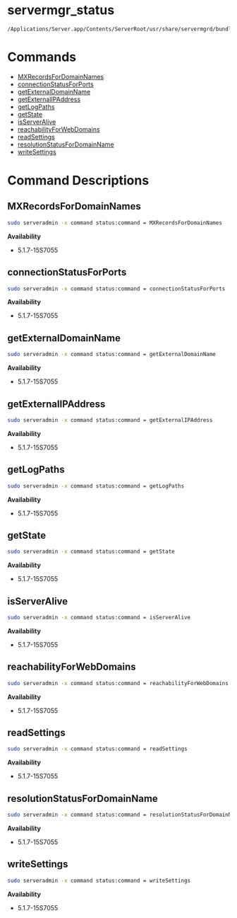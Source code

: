 # servermgr_status

```console
/Applications/Server.app/Contents/ServerRoot/usr/share/servermgrd/bundles/servermgr_status.bundle/Contents/MacOS/servermgr_status
```

# Commands

* [MXRecordsForDomainNames](https://github.com/erikberglund/servermgr_commands/blob/master/servermgr_status.md#mxrecordsfordomainnames)
* [connectionStatusForPorts](https://github.com/erikberglund/servermgr_commands/blob/master/servermgr_status.md#connectionstatusforports)
* [getExternalDomainName](https://github.com/erikberglund/servermgr_commands/blob/master/servermgr_status.md#getexternaldomainname)
* [getExternalIPAddress](https://github.com/erikberglund/servermgr_commands/blob/master/servermgr_status.md#getexternalipaddress)
* [getLogPaths](https://github.com/erikberglund/servermgr_commands/blob/master/servermgr_status.md#getlogpaths)
* [getState](https://github.com/erikberglund/servermgr_commands/blob/master/servermgr_status.md#getstate)
* [isServerAlive](https://github.com/erikberglund/servermgr_commands/blob/master/servermgr_status.md#isserveralive)
* [reachabilityForWebDomains](https://github.com/erikberglund/servermgr_commands/blob/master/servermgr_status.md#reachabilityforwebdomains)
* [readSettings](https://github.com/erikberglund/servermgr_commands/blob/master/servermgr_status.md#readsettings)
* [resolutionStatusForDomainName](https://github.com/erikberglund/servermgr_commands/blob/master/servermgr_status.md#resolutionstatusfordomainname)
* [writeSettings](https://github.com/erikberglund/servermgr_commands/blob/master/servermgr_status.md#writesettings)

# Command Descriptions

## MXRecordsForDomainNames

```bash
sudo serveradmin -x command status:command = MXRecordsForDomainNames
```

**Availability**
* 5.1.7-15S7055

## connectionStatusForPorts

```bash
sudo serveradmin -x command status:command = connectionStatusForPorts
```

**Availability**
* 5.1.7-15S7055

## getExternalDomainName

```bash
sudo serveradmin -x command status:command = getExternalDomainName
```

**Availability**
* 5.1.7-15S7055

## getExternalIPAddress

```bash
sudo serveradmin -x command status:command = getExternalIPAddress
```

**Availability**
* 5.1.7-15S7055

## getLogPaths

```bash
sudo serveradmin -x command status:command = getLogPaths
```

**Availability**
* 5.1.7-15S7055

## getState

```bash
sudo serveradmin -x command status:command = getState
```

**Availability**
* 5.1.7-15S7055

## isServerAlive

```bash
sudo serveradmin -x command status:command = isServerAlive
```

**Availability**
* 5.1.7-15S7055

## reachabilityForWebDomains

```bash
sudo serveradmin -x command status:command = reachabilityForWebDomains
```

**Availability**
* 5.1.7-15S7055

## readSettings

```bash
sudo serveradmin -x command status:command = readSettings
```

**Availability**
* 5.1.7-15S7055

## resolutionStatusForDomainName

```bash
sudo serveradmin -x command status:command = resolutionStatusForDomainName
```

**Availability**
* 5.1.7-15S7055

## writeSettings

```bash
sudo serveradmin -x command status:command = writeSettings
```

**Availability**
* 5.1.7-15S7055

